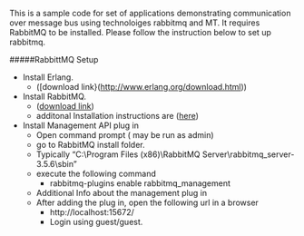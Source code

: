 This is a sample code for set of applications demonstrating communication over message bus using technoloiges rabbitmq and MT. It requires RabbitMQ to be installed. Please follow the instruction below to set up rabbitmq.



#####RabbittMQ Setup
- Install Erlang. 
  - ([download link}(http://www.erlang.org/download.html))
- Install RabbitMQ.
  -  ([download link](https://www.rabbitmq.com/install-windows.html))
  -  additonal Installation instructions are ([here](https://www.rabbitmq.com/install-windows.html))
- Install Management API plug in
  - Open command prompt ( may be run as admin)
   - go to RabbitMQ install folder. 
   - Typically “C:\Program Files (x86)\RabbitMQ Server\rabbitmq_server-3.5.6\sbin”
   - execute the following command 
      - rabbitmq-plugins enable rabbitmq_management
   - Additional Info about the management plug in 
   - After adding the plug in, open the following url in a  browser 
     - http://localhost:15672/
     - Login using guest/guest.
